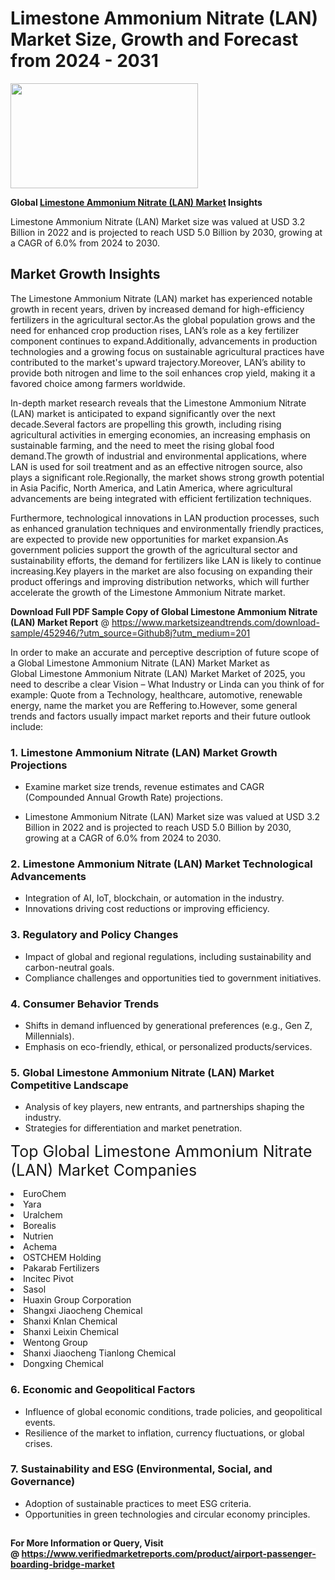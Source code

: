 <H1>Limestone Ammonium Nitrate (LAN) Market Size, Growth and Forecast from 2024 - 2031</H1><img class="aligncenter size-medium wp-image-584254" src="https://thirdeyenews.in/wp-content/uploads/2024/09/Global-Market-Research-300x168.jpeg" alt="" width="300" height="168" /><p><strong>Global&nbsp;<a href="https://www.marketsizeandtrends.com/download-sample/452946/?utm_source=Github8j?utm_medium=201">Limestone Ammonium Nitrate (LAN) Market</a> Insights</strong></p><p>Limestone Ammonium Nitrate (LAN) Market size was valued at USD 3.2 Billion in 2022 and is projected to reach USD 5.0 Billion by 2030, growing at a CAGR of 6.0% from 2024 to 2030.</p><p><h2>Market Growth Insights</h2> <p>The Limestone Ammonium Nitrate (LAN) market has experienced notable growth in recent years, driven by increased demand for high-efficiency fertilizers in the agricultural sector.As the global population grows and the need for enhanced crop production rises, LAN’s role as a key fertilizer component continues to expand.Additionally, advancements in production technologies and a growing focus on sustainable agricultural practices have contributed to the market's upward trajectory.Moreover, LAN’s ability to provide both nitrogen and lime to the soil enhances crop yield, making it a favored choice among farmers worldwide.</p> <p>In-depth market research reveals that the Limestone Ammonium Nitrate (LAN) market is anticipated to expand significantly over the next decade.Several factors are propelling this growth, including rising agricultural activities in emerging economies, an increasing emphasis on sustainable farming, and the need to meet the rising global food demand.The growth of industrial and environmental applications, where LAN is used for soil treatment and as an effective nitrogen source, also plays a significant role.Regionally, the market shows strong growth potential in Asia Pacific, North America, and Latin America, where agricultural advancements are being integrated with efficient fertilization techniques.</p> <p>Furthermore, technological innovations in LAN production processes, such as enhanced granulation techniques and environmentally friendly practices, are expected to provide new opportunities for market expansion.As government policies support the growth of the agricultural sector and sustainability efforts, the demand for fertilizers like LAN is likely to continue increasing.Key players in the market are also focusing on expanding their product offerings and improving distribution networks, which will further accelerate the growth of the Limestone Ammonium Nitrate market.</p> <p><span class=""><strong>Download Full PDF Sample Copy of Global Limestone Ammonium Nitrate (LAN) Market Report</strong> @ <a href="https://www.marketsizeandtrends.com/download-sample/452946/?utm_source=Github8j?utm_medium=201" target="_blank">https://www.marketsizeandtrends.com/download-sample/452946/?utm_source=Github8j?utm_medium=201</a></span></p><p>In order to make an accurate and perceptive description of future scope of a Global&nbsp;Limestone Ammonium Nitrate (LAN) Market Market as Global&nbsp;Limestone Ammonium Nitrate (LAN) Market Market of 2025, you need to describe a clear Vision &ndash; What Industry or Linda can you think of for example: Quote from a Technology, healthcare, automotive, renewable energy, name the market you are Reffering to.However, some general trends and factors usually impact market reports and their future outlook include:</p><h3>1.&nbsp;<strong>Limestone Ammonium Nitrate (LAN) Market Growth Projections</strong></h3><ul><li>Examine market size trends, revenue estimates and CAGR (Compounded Annual Growth Rate) projections.</li><li><p>Limestone Ammonium Nitrate (LAN) Market size was valued at USD 3.2 Billion in 2022 and is projected to reach USD 5.0 Billion by 2030, growing at a CAGR of 6.0% from 2024 to 2030.</p></li></ul><h3>2.&nbsp;<strong>Limestone Ammonium Nitrate (LAN) Market Technological Advancements</strong></h3><ul><li>Integration of AI, IoT, blockchain, or automation in the industry.</li><li>Innovations driving cost reductions or improving efficiency.</li></ul><h3>3.&nbsp;<strong>Regulatory and Policy Changes</strong></h3><ul><li>Impact of global and regional regulations, including sustainability and carbon-neutral goals.</li><li>Compliance challenges and opportunities tied to government initiatives.</li></ul><h3>4.&nbsp;<strong>Consumer Behavior Trends</strong></h3><ul><li>Shifts in demand influenced by generational preferences (e.g., Gen Z, Millennials).</li><li>Emphasis on eco-friendly, ethical, or personalized products/services.</li></ul><h3>5.&nbsp;<strong>Global Limestone Ammonium Nitrate (LAN) Market Competitive Landscape</strong></h3><ul><li>Analysis of key players, new entrants, and partnerships shaping the industry.</li><li>Strategies for differentiation and market penetration.</li></ul><p data-pm-slice="1 1 []"><span style="color: inherit; font-family: inherit; font-size: 25px;">Top Global Limestone Ammonium Nitrate (LAN) Market Companies</span></p><div class="" data-test-id=""><p><li>EuroChem</li><li> Yara</li><li> Uralchem</li><li> Borealis</li><li> Nutrien</li><li> Achema</li><li> OSTCHEM Holding</li><li> Pakarab Fertilizers</li><li> Incitec Pivot</li><li> Sasol</li><li> Huaxin Group Corporation</li><li> Shangxi Jiaocheng Chemical</li><li> Shanxi Knlan Chemical</li><li> Shanxi Leixin Chemical</li><li> Wentong Group</li><li> Shanxi Jiaocheng Tianlong Chemical</li><li> Dongxing Chemical</li></p></div><h3>6.&nbsp;<strong>Economic and Geopolitical Factors</strong></h3><ul><li>Influence of global economic conditions, trade policies, and geopolitical events.</li><li>Resilience of the market to inflation, currency fluctuations, or global crises.</li></ul><h3>7.&nbsp;<strong>Sustainability and ESG (Environmental, Social, and Governance)</strong></h3><ul><li>Adoption of sustainable practices to meet ESG criteria.</li><li>Opportunities in green technologies and circular economy principles.</li></ul><h2><strong style="font-size: 14px;">For More Information or Query, Visit @&nbsp;</strong><a style="background-color: #ffffff; font-size: 14px;" href="https://www.marketsizeandtrends.com/report/limestone-ammonium-nitrate-lan-market/" target="_blank">https://www.verifiedmarketreports.com/product/airport-passenger-boarding-bridge-market</a></h2>